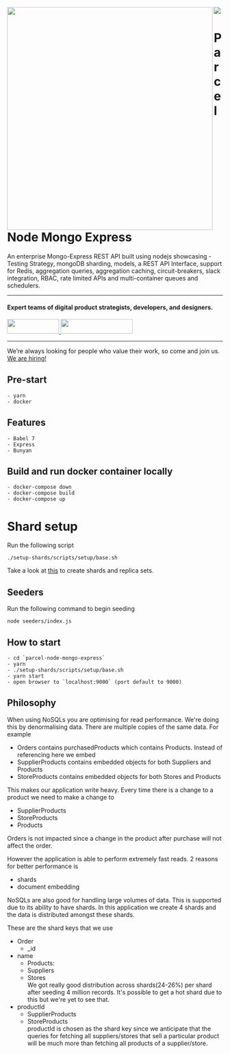 <img align="left" src="https://github.com/wednesday-solutions/parcel-node-mongo-express/blob/main/parcel_node_mongo_express_github.svg" width="480" height="520" />

<div>
  <a href="https://www.wednesday.is?utm_source=gthb&utm_medium=repo&utm_campaign=serverless" align="left" style="margin-left: 0;">
    <img src="https://uploads-ssl.webflow.com/5ee36ce1473112550f1e1739/5f5879492fafecdb3e5b0e75_wednesday_logo.svg">
  </a>
  <p>
    <h1 align="left">Parcel Node Mongo Express
    </h1>
  </p>

  <p>
An enterprise Mongo-Express REST API built using nodejs showcasing - Testing Strategy, mongoDB sharding, models, a REST API Interface, support for Redis, aggregation queries, aggregation caching, circuit-breakers, slack integration, RBAC, rate limited APIs and multi-container queues and schedulers.
  </p>

  ___


  <p>
    <h4>
      Expert teams of digital product strategists, developers, and designers.
    </h4>
  </p>

  <div>
    <a href="https://www.wednesday.is/contact-us?utm_source=gthb&utm_medium=repo&utm_campaign=serverless" target="_blank">
      <img src="https://uploads-ssl.webflow.com/5ee36ce1473112550f1e1739/5f6ae88b9005f9ed382fb2a5_button_get_in_touch.svg" width="121" height="34">
    </a>
    <a href="https://github.com/wednesday-solutions/" target="_blank">
      <img src="https://uploads-ssl.webflow.com/5ee36ce1473112550f1e1739/5f6ae88bb1958c3253756c39_button_follow_on_github.svg" width="168" height="34">
    </a>
  </div>

  ___

  <span>We’re always looking for people who value their work, so come and join us. <a href="https://www.wednesday.is/hiring">We are hiring!</a></span>
</div>

<!-- # parcel-node-express-mongo

A basic starter for a web app with parceljs, node, express and mongoose -->

## Pre-start

    - yarn
    - docker

## Features

    - Babel 7
    - Express
    - Bunyan

## Build and run docker container locally
 
    - docker-compose down
    - docker-compose build
    - docker-compose up

# Shard setup

Run the following script

```
./setup-shards/scripts/setup/base.sh
```

Take a look at [this](./setup-shards/README.md) to create shards and replica sets.

## Seeders

Run the following command to begin seeding

```
node seeders/index.js
```

## How to start
    - cd `parcel-node-mongo-express`
    - yarn
    - ./setup-shards/scripts/setup/base.sh
    - yarn start 
    - open browser to `localhost:9000` (port default to 9000)

## Philosophy

When using NoSQLs you are optimising for read performance. We're doing this by denormalising data. There are multiple copies of the same data. For example

-   Orders contains purchasedProducts which contains Products. Instead of referencing here we embed
-   SupplierProducts contains embedded objects for both Suppliers and Products
-   StoreProducts contains embedded objects for both Stores and Products

This makes our application write heavy. Every time there is a change to a product we need to make a change to

-   SupplierProducts
-   StoreProducts
-   Products

Orders is not impacted since a change in the product after purchase will not affect the order.

However the application is able to perform extremely fast reads. 2 reasons for better performance is

-   shards
-   document embedding

NoSQLs are also good for handling large volumes of data. This is supported due to its ability to have shards. In this application we create 4 shards and the data is distributed amongst these shards.

These are the shard keys that we use

-   Order
    -   \_id
-   name
    -   Products:
    -   Suppliers
    -   Stores
        <br/>We got really good distribution across shards(24-26%) per shard after seeding 4 million records. It's possible to get a hot shard due to this but we're yet to see that.
-   productId
    -   SupplierProducts
    -   StoreProducts
        <br/>productId is chosen as the shard key since we anticipate that the queries for fetching all suppliers/stores that sell a particular product will be much more than fetching all products of a supplier/store.
